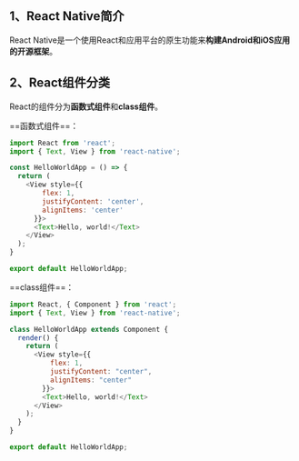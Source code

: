 ## 1、React Native简介

React Native是一个使用React和应用平台的原生功能来**构建Android和iOS应用的开源框架**。

## 2、React组件分类

React的组件分为**函数式组件**和**class组件**。

==函数式组件==：

```js
import React from 'react';
import { Text, View } from 'react-native';

const HelloWorldApp = () => {
  return (
    <View style={{
        flex: 1,
        justifyContent: 'center',
        alignItems: 'center'
      }}>
      <Text>Hello, world!</Text>
    </View>
  );
}

export default HelloWorldApp;
```

==class组件==：

```js
import React, { Component } from 'react';
import { Text, View } from 'react-native';

class HelloWorldApp extends Component {
  render() {
    return (
      <View style={{
          flex: 1,
          justifyContent: "center",
          alignItems: "center"
        }}>
        <Text>Hello, world!</Text>
      </View>
    );
  }
}

export default HelloWorldApp;
```

